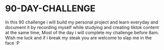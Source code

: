 # 90-DAY-CHALLENGE
In this 90 challenge i will build my personal project and learn everyday and document it by recording myself while studying and creating tiktok content at the same time, Most of the day i will complete my challenge before 8am. Wish me luck and if i break my steak you are welcome to slap me in the face :P
